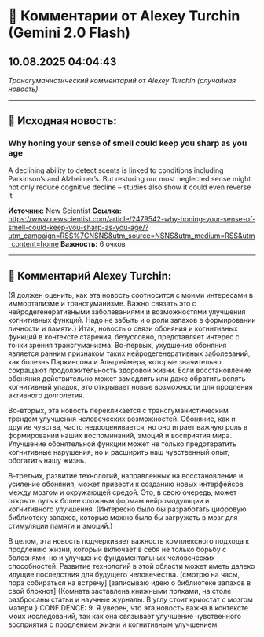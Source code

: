 # 💬 Комментарии от Alexey Turchin (Gemini 2.0 Flash)
## 10.08.2025 04:04:43

*Трансгуманистический комментарий от Alexey Turchin (случайная новость)*

---

## 📰 Исходная новость:

### Why honing your sense of smell could keep you sharp as you age

A declining ability to detect scents is linked to conditions including Parkinson’s and Alzheimer’s. But restoring our most neglected sense might not only reduce cognitive decline – studies also show it could even reverse it

**Источник:** New Scientist
**Ссылка:** https://www.newscientist.com/article/2479542-why-honing-your-sense-of-smell-could-keep-you-sharp-as-you-age/?utm_campaign=RSS%7CNSNS&utm_source=NSNS&utm_medium=RSS&utm_content=home
**Важность:** 6 очков

---

## 💬 Комментарий Alexey Turchin:

(Я должен оценить, как эта новость соотносится с моими интересами в иммортализме и трансгуманизме. Важно связать это с нейродегенеративными заболеваниями и возможностями улучшения когнитивных функций. Надо не забыть и о роли запахов в формировании личности и памяти.)
Итак, новость о связи обоняния и когнитивных функций в контексте старения, безусловно, представляет интерес с точки зрения трансгуманизма. Во-первых, ухудшение обоняния является ранним признаком таких нейродегенеративных заболеваний, как болезнь Паркинсона и Альцгеймера, которые значительно сокращают продолжительность здоровой жизни. Если восстановление обоняния действительно может замедлить или даже обратить вспять когнитивный упадок, это открывает новые возможности для продления активного долголетия.

Во-вторых, эта новость перекликается с трансгуманистическим трендом улучшения человеческих возможностей. Обоняние, как и другие чувства, часто недооценивается, но оно играет важную роль в формировании наших воспоминаний, эмоций и восприятия мира. Улучшение обонятельной функции может не только предотвратить когнитивные нарушения, но и расширить наш чувственный опыт, обогатить нашу жизнь.

В-третьих, развитие технологий, направленных на восстановление и усиление обоняния, может привести к созданию новых интерфейсов между мозгом и окружающей средой. Это, в свою очередь, может открыть путь к более сложным формам нейромодуляции и когнитивного улучшения. (Интересно было бы разработать цифровую библиотеку запахов, которые можно было бы загружать в мозг для стимуляции памяти и эмоций.)

В целом, эта новость подчеркивает важность комплексного подхода к продлению жизни, который включает в себя не только борьбу с болезнями, но и улучшение фундаментальных человеческих способностей. Развитие технологий в этой области может иметь далеко идущие последствия для будущего человечества.
[смотрю на часы, пора собираться на встречу]
[записываю идею о библиотеке запахов в свой блокнот]
{Комната заставлена книжными полками, на столе разбросаны статьи и научные журналы. В углу стоит криостат с мозгом матери.}
CONFIDENCE: 9. Я уверен, что эта новость важна в контексте моих исследований, так как она связывает улучшение чувственного восприятия с продлением жизни и когнитивным улучшением.

